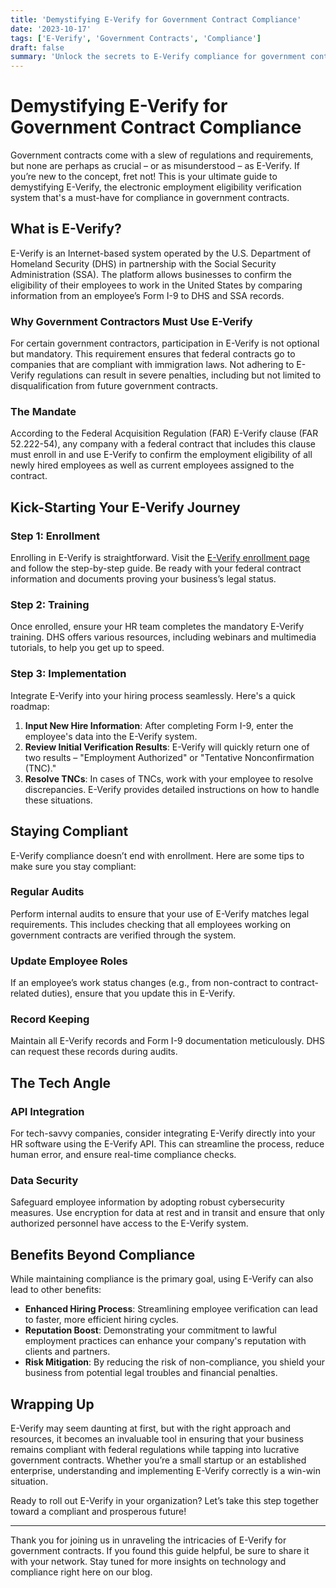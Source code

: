 ```yaml
---
title: 'Demystifying E-Verify for Government Contract Compliance'
date: '2023-10-17'
tags: ['E-Verify', 'Government Contracts', 'Compliance']
draft: false
summary: 'Unlock the secrets to E-Verify compliance for government contracts with our comprehensive, tech-savvy guide!'
---
```


# Demystifying E-Verify for Government Contract Compliance

Government contracts come with a slew of regulations and requirements, but none are perhaps as crucial – or as misunderstood – as E-Verify. If you’re new to the concept, fret not! This is your ultimate guide to demystifying E-Verify, the electronic employment eligibility verification system that's a must-have for compliance in government contracts.

## What is E-Verify?

E-Verify is an Internet-based system operated by the U.S. Department of Homeland Security (DHS) in partnership with the Social Security Administration (SSA). The platform allows businesses to confirm the eligibility of their employees to work in the United States by comparing information from an employee’s Form I-9 to DHS and SSA records.

### Why Government Contractors Must Use E-Verify

For certain government contractors, participation in E-Verify is not optional but mandatory. This requirement ensures that federal contracts go to companies that are compliant with immigration laws. Not adhering to E-Verify regulations can result in severe penalties, including but not limited to disqualification from future government contracts.

### The Mandate

According to the Federal Acquisition Regulation (FAR) E-Verify clause (FAR 52.222-54), any company with a federal contract that includes this clause must enroll in and use E-Verify to confirm the employment eligibility of all newly hired employees as well as current employees assigned to the contract.

## Kick-Starting Your E-Verify Journey

### Step 1: Enrollment

Enrolling in E-Verify is straightforward. Visit the [E-Verify enrollment page](https://www.e-verify.gov/employers/enrolling-in-e-verify) and follow the step-by-step guide. Be ready with your federal contract information and documents proving your business’s legal status.

### Step 2: Training

Once enrolled, ensure your HR team completes the mandatory E-Verify training. DHS offers various resources, including webinars and multimedia tutorials, to help you get up to speed.

### Step 3: Implementation

Integrate E-Verify into your hiring process seamlessly. Here's a quick roadmap:

1. **Input New Hire Information**: After completing Form I-9, enter the employee's data into the E-Verify system.
2. **Review Initial Verification Results**: E-Verify will quickly return one of two results – "Employment Authorized" or "Tentative Nonconfirmation (TNC)."
3. **Resolve TNCs**: In cases of TNCs, work with your employee to resolve discrepancies. E-Verify provides detailed instructions on how to handle these situations.

## Staying Compliant

E-Verify compliance doesn’t end with enrollment. Here are some tips to make sure you stay compliant:

### Regular Audits

Perform internal audits to ensure that your use of E-Verify matches legal requirements. This includes checking that all employees working on government contracts are verified through the system.

### Update Employee Roles

If an employee’s work status changes (e.g., from non-contract to contract-related duties), ensure that you update this in E-Verify.

### Record Keeping

Maintain all E-Verify records and Form I-9 documentation meticulously. DHS can request these records during audits.

## The Tech Angle

### API Integration

For tech-savvy companies, consider integrating E-Verify directly into your HR software using the E-Verify API. This can streamline the process, reduce human error, and ensure real-time compliance checks.

### Data Security

Safeguard employee information by adopting robust cybersecurity measures. Use encryption for data at rest and in transit and ensure that only authorized personnel have access to the E-Verify system.

## Benefits Beyond Compliance

While maintaining compliance is the primary goal, using E-Verify can also lead to other benefits:

- **Enhanced Hiring Process**: Streamlining employee verification can lead to faster, more efficient hiring cycles.
- **Reputation Boost**: Demonstrating your commitment to lawful employment practices can enhance your company's reputation with clients and partners.
- **Risk Mitigation**: By reducing the risk of non-compliance, you shield your business from potential legal troubles and financial penalties.

## Wrapping Up

E-Verify may seem daunting at first, but with the right approach and resources, it becomes an invaluable tool in ensuring that your business remains compliant with federal regulations while tapping into lucrative government contracts. Whether you’re a small startup or an established enterprise, understanding and implementing E-Verify correctly is a win-win situation.

Ready to roll out E-Verify in your organization? Let’s take this step together toward a compliant and prosperous future!

---

Thank you for joining us in unraveling the intricacies of E-Verify for government contracts. If you found this guide helpful, be sure to share it with your network. Stay tuned for more insights on technology and compliance right here on our blog.